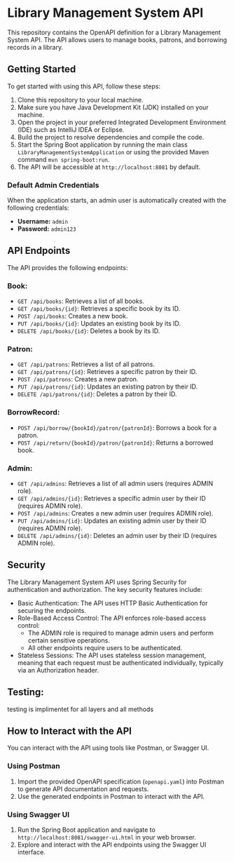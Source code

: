 

# Library Management System API

This repository contains the OpenAPI definition for a Library Management System API. The API allows users to manage books, patrons, and borrowing records in a library.

## Getting Started

To get started with using this API, follow these steps:

1. Clone this repository to your local machine.
2. Make sure you have Java Development Kit (JDK) installed on your machine.
3. Open the project in your preferred Integrated Development Environment (IDE) such as IntelliJ IDEA or Eclipse.
4. Build the project to resolve dependencies and compile the code.
5. Start the Spring Boot application by running the main class `LibraryManagementSystemApplication` or using the provided Maven command `mvn spring-boot:run`.
6. The API will be accessible at `http://localhost:8081` by default.

### Default Admin Credentials

When the application starts, an admin user is automatically created with the following credentials:

- **Username:** `admin`
- **Password:** `admin123`

## API Endpoints

The API provides the following endpoints:

### Book:
- `GET /api/books`: Retrieves a list of all books.
- `GET /api/books/{id}`: Retrieves a specific book by its ID.
- `POST /api/books`: Creates a new book.
- `PUT /api/books/{id}`: Updates an existing book by its ID.
- `DELETE /api/books/{id}`: Deletes a book by its ID.

### Patron:
- `GET /api/patrons`: Retrieves a list of all patrons.
- `GET /api/patrons/{id}`: Retrieves a specific patron by their ID.
- `POST /api/patrons`: Creates a new patron.
- `PUT /api/patrons/{id}`: Updates an existing patron by their ID.
- `DELETE /api/patrons/{id}`: Deletes a patron by their ID.

### BorrowRecord:
- `POST /api/borrow/{bookId}/patron/{patronId}`: Borrows a book for a patron.
- `POST /api/return/{bookId}/patron/{patronId}`: Returns a borrowed book.

### Admin:
- `GET /api/admins`: Retrieves a list of all admin users (requires ADMIN role).
- `GET /api/admins/{id}`: Retrieves a specific admin user by their ID (requires ADMIN role).
- `POST /api/admins`: Creates a new admin user (requires ADMIN role).
- `PUT /api/admins/{id}`: Updates an existing admin user by their ID (requires ADMIN role).
- `DELETE /api/admins/{id}`: Deletes an admin user by their ID (requires ADMIN role).

## Security
The Library Management System API uses Spring Security for authentication and authorization. The key security features include:

- Basic Authentication: The API uses HTTP Basic Authentication for securing the endpoints.
- Role-Based Access Control: The API enforces role-based access control:
  - The ADMIN role is required to manage admin users and perform certain sensitive operations.
  - All other endpoints require users to be authenticated.
- Stateless Sessions: The API uses stateless session management, meaning that each request must be authenticated individually, typically via an Authorization header.

## Testing:
testing is implimentet for all layers and all methods

## How to Interact with the API

You can interact with the API using tools like Postman, or Swagger UI.


### Using Postman

1. Import the provided OpenAPI specification (`openapi.yaml`) into Postman to generate API documentation and requests.
2. Use the generated endpoints in Postman to interact with the API.

### Using Swagger UI

1. Run the Spring Boot application and navigate to `http://localhost:8081/swagger-ui.html` in your web browser.
2. Explore and interact with the API endpoints using the Swagger UI interface.

